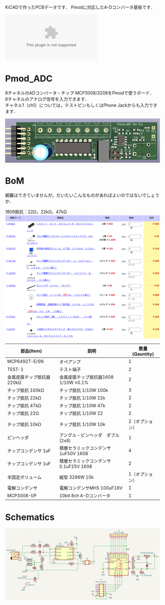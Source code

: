 KiCADで作ったPCBデータです．
Pmodに対応したA-Dコンバータ基板です．  

![Gerber data](kikit/Pmod_ADC.zip)

# Pmod_ADC
8チャネルのADコンバータ・チップ MCP3008/3208をPmodで使うボード．  
8チャネルのアナログ信号を入力できます．  
チャネル1（ch1）については，テストピンもしくはPhone Jackからも入力できます．  

![](adc.png)

# BoM
網羅はできていませんが，だいたいこんなものがあればよいのではないでしょうか．  


1806抵抗：22Ω，22kΩ，47kΩ  
![](bom.png)


部品(Item) | 説明 | 数量(Qauntity)
---|---|---
MCP6492T-E/SN | オペアンプ | 1
TEST-1 | テスト端子 | 2
金属皮膜チップ抵抗器 220kΩ | 金属皮膜チップ抵抗器1608 1/10W ±0.1% | 2
チップ抵抗 100kΩ | チップ抵抗 1/10W 100k | 3
チップ抵抗 22kΩ | チップ抵抗 1/10W 22k | 2
チップ抵抗 47kΩ | チップ抵抗 1/10W 47k | 2
チップ抵抗 22Ω | チップ抵抗 1/10W 22 | 2
チップ抵抗 10kΩ | チップ抵抗 1/10W 10k | 2（オプション）
ピンヘッダ | アングル・ピンヘッダ　ダブル(2x6) | 1
チップコンデンサ 1uF | 積層セラミックコンデンサ 1uF50V 1608 | 4
チップコンデンサ 1uF | 積層セラミックコンデンサ 0.1uF25V 1608 | 2
半固定ボリューム | 縦型 3296W 10k | 1（オプション）
電解コンデンサ | 電解コンデンサMH5 100uF16V | 1
MCP3008-I/P | 10bit 8ch A-Dコンバータ | 1


# Schematics
![](adc_schematics.png)
